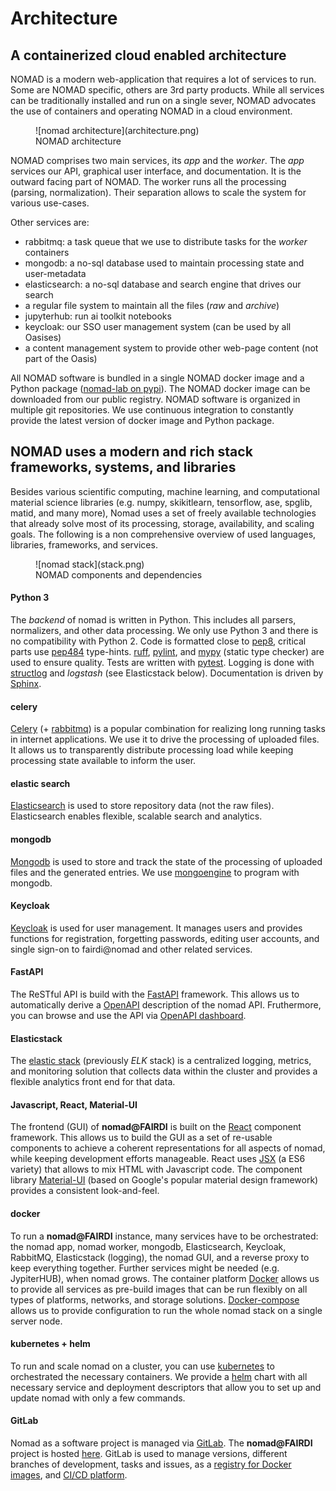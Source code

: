 # Architecture

## A containerized cloud enabled architecture

NOMAD is a modern web-application that requires a lot of services to run. Some are
NOMAD specific, others are 3rd party products. While all services can be traditionally
installed and run on a single sever, NOMAD advocates the use of containers and operating
NOMAD in a cloud environment.

<figure markdown>
  ![nomad architecture](architecture.png)
  <figcaption>NOMAD architecture</figcaption>
</figure>

NOMAD comprises two main services, its *app* and the *worker*. The *app* services
our API, graphical user interface, and documentation. It is the outward facing part of
NOMAD. The worker runs all the processing (parsing, normalization). Their separation allows
to scale the system for various use-cases.

Other services are:

- rabbitmq: a task queue that we use to distribute tasks for the *worker* containers
- mongodb: a no-sql database used to maintain processing state and user-metadata
- elasticsearch: a no-sql database and search engine that drives our search
- a regular file system to maintain all the files (*raw* and *archive*)
- jupyterhub: run ai toolkit notebooks
- keycloak: our SSO user management system (can be used by all Oasises)
- a content management system to provide other web-page content (not part of the Oasis)

All NOMAD software is bundled in a single NOMAD docker image and a Python package
([nomad-lab on pypi](https://pypi.org/project/nomad-lab/)). The NOMAD docker
image can be downloaded from our public registry.
NOMAD software is organized in multiple git repositories. We use continuous integration
to constantly provide the latest version of docker image and Python package.

## NOMAD uses a modern and rich stack frameworks, systems, and libraries

Besides various scientific computing, machine learning, and computational material
science libraries (e.g. numpy, skikitlearn, tensorflow, ase, spglib, matid, and many more),
Nomad uses a set of freely available technologies that already solve most
of its processing, storage, availability, and scaling goals. The following is a non
comprehensive overview of used languages, libraries, frameworks, and services.

<figure markdown>
  ![nomad stack](stack.png)
  <figcaption>NOMAD components and dependencies</figcaption>
</figure>

#### Python 3

The *backend* of nomad is written in Python. This includes all parsers, normalizers,
and other data processing. We only use Python 3 and there is no compatibility with
Python 2. Code is formatted close to [pep8](https://www.python.org/dev/peps/pep-0008/),
critical parts use [pep484](https://www.python.org/dev/peps/pep-0484/) type-hints.
[ruff](https://docs.astral.sh/ruff),
[pylint](https://www.pylint.org/), and
[mypy](http://mypy-lang.org/) (static type checker) are used to ensure quality.
Tests are written with [pytest](https://docs.pytest.org/en/latest/contents.html).
Logging is done with [structlog](https://www.structlog.org/en/stable/) and *logstash* (see
Elasticstack below). Documentation is driven by [Sphinx](http://www.sphinx-doc.org/en/master/).


#### celery

[Celery](http://celeryproject.org) (+ [rabbitmq](https://www.rabbitmq.com/))
is a popular combination for realizing long running tasks in internet applications.
We use it to drive the processing of uploaded files.
It allows us to transparently distribute processing load while keeping processing state
available to inform the user.


#### elastic search

[Elasticsearch](https://www.elastic.co/webinars/getting-started-elasticsearch)
is used to store repository data (not the raw files).
Elasticsearch enables flexible, scalable search and analytics.


#### mongodb

[Mongodb](https://docs.mongodb.com/) is used to store and track the state of the
processing of uploaded files and the generated entries. We use
[mongoengine](http://docs.mongoengine.org/) to program with mongodb.


#### Keycloak

[Keycloak](https://www.keycloak.org/) is used for user management. It manages users and
provides functions for registration, forgetting passwords, editing user accounts, and single
sign-on to fairdi@nomad and other related services.


#### FastAPI

The ReSTful API is build with the [FastAPI](https://fastapi.tiangolo.com/)
framework. This allows us to automatically derive a [OpenAPI](https://swagger.io/specification/) description
of the nomad API.
Fruthermore, you can browse and use the API via [OpenAPI dashboard](https://swagger.io/tools/swagger-ui/).


#### Elasticstack

The [elastic stack](https://www.elastic.co/guide/index.html)
(previously *ELK* stack) is a centralized logging, metrics, and monitoring
solution that collects data within the cluster and provides a flexible analytics front end
for that data.


#### Javascript, React, Material-UI

The frontend (GUI) of **nomad@FAIRDI** is built on the
[React](https://reactjs.org/docs/getting-started.html) component framework.
This allows us to build the GUI as a set of re-usable components to
achieve a coherent representations for all aspects of nomad, while keeping development
efforts manageable. React uses [JSX](https://reactjs.org/docs/introducing-jsx.html)
(a ES6 variety) that allows to mix HTML with Javascript code.
The component library [Material-UI](https://material-ui.com/)
(based on Google's popular material design framework) provides a consistent look-and-feel.


#### docker

To run a **nomad@FAIRDI** instance, many services have to be orchestrated:
the nomad app, nomad worker, mongodb, Elasticsearch, Keycloak, RabbitMQ,
Elasticstack (logging), the nomad GUI, and a reverse proxy to keep everything together.
Further services might be needed (e.g. JypiterHUB), when nomad grows.
The container platform [Docker](https://docs.docker.com/) allows us to provide all services
as pre-build images that can be run flexibly on all types of platforms, networks,
and storage solutions. [Docker-compose](https://docs.docker.com/compose/) allows us to
provide configuration to run the whole nomad stack on a single server node.


#### kubernetes + helm

To run and scale nomad on a cluster, you can use [kubernetes](https://kubernetes.io/docs/home/)
to orchestrated the  necessary containers. We provide a [helm](https://docs.helm.sh/)
chart with all necessary service and deployment descriptors that allow you to set up and
update nomad with only a few commands.


#### GitLab

Nomad as a software project is managed via [GitLab](https://docs.gitlab.com/).
The **nomad@FAIRDI** project is hosted [here](https://gitlab.mpcdf.mpg.de/nomad-lab/nomad-FAIR).
GitLab is used to manage versions, different branches of development, tasks and issues,
as a [registry for Docker images](https://docs.gitlab.com/ee/user/packages/container_registry/index.html),
and [CI/CD platform](https://docs.gitlab.com/ee/ci/).
